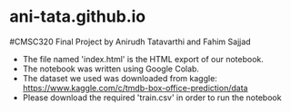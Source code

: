 # ani-tata.github.io
#CMSC320 Final Project by Anirudh Tatavarthi and Fahim Sajjad

* The file named 'index.html' is the HTML export of our notebook.
* The notebook was written using Google Colab.
* The dataset we used was downloaded from kaggle: https://www.kaggle.com/c/tmdb-box-office-prediction/data
* Please download the required 'train.csv' in order to run the notebook
